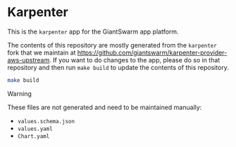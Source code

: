 # Karpenter

This is the `karpenter` app for the GiantSwarm app platform.

The contents of this repository are mostly generated from the `karpenter` fork that we maintain at https://github.com/giantswarm/karpenter-provider-aws-upstream.
If you want to do changes to the app, please do so in that repository and then run `make build` to update the contents of this repository.

```bash
make build
```

> [!WARNING]  
> These files are not generated and need to be maintained manually:
> - `values.schema.json`
> - `values.yaml`
> - `Chart.yaml`
